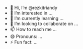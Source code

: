 - 👋 Hi, I’m @rezkitriandy
- 👀 I’m interested in ...
- 🌱 I’m currently learning ...
- 💞️ I’m looking to collaborate on ...
- 📫 How to reach me ...
- 😄 Pronouns: ...
- ⚡ Fun fact: ...

<!---
rezkitriandy/rezkitriandy is a ✨ special ✨ repository because its `README.md` (this file) appears on your GitHub profile.
You can click the Preview link to take a look at your changes.
--->
